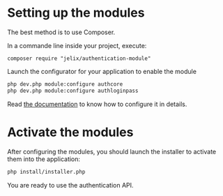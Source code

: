 
Setting up the modules
======================

The best method is to use Composer.

In a commande line inside your project, execute:

```
composer require "jelix/authentication-module"
```

Launch the configurator for your application to enable the module

```bash
php dev.php module:configure authcore
php dev.php module:configure authloginpass
```

Read [the documentation](docs/en/index.md) to know how to configure it in details.

Activate the modules
====================

After configuring the modules, you should launch the installer to activate
them into the application:

```bash
php install/installer.php
```

You are ready to use the authentication API.
